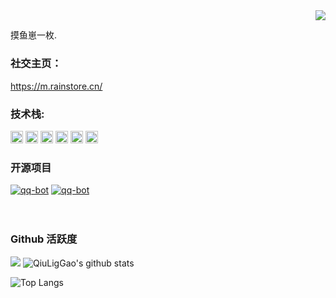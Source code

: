 <img align="right" src="https://count.getloli.com/get/@:Minori-ty?theme=rule34">

## 

摸鱼崽一枚.

### **社交主页：**
https://m.rainstore.cn/

 

### **技术栈:**

<a href="https://v3.cn.vuejs.org"><code><img height="20" src="./images/vue.png"></code></a>
<a href="https://www.tslang.cn/index.html"><code><img height="20" src="./images/typescript.png"></code></a>
<a href="https://cn.vitejs.dev"><code><img height="20" src="./images/vite.png"></code></a>
<a href="https://sass-lang.com"><code><img height="20" src="./images/sass.png"></code></a>
<a href="https://tailwindcss.com"><code><img height="20" src="./images/tailwindcss.png"></code></a>
<a href="https://www.docker.com"><code><img height="20" src="./images/docker.png"></code></a>

### 开源项目

[![qq-bot](https://github-readme-stats.vercel.app/api/pin/?username=QiuLigGao&repo=kustom-Color-selection)](https://github.com/QiuLigGao/Kustom-Color-selection)
[![qq-bot](https://github-readme-stats.vercel.app/api/pin/?username=QiuLigGao&repo=Rsshub)](https://github.com/QiuLigGao/RSSHub)
<br><br><br>

### Github 活跃度

[![](https://activity-graph.herokuapp.com/graph?username=QiuLigGao&theme=dracula)](https://github.com/ashutosh00710/github-readme-activity-graph)
![QiuLigGao's github stats](https://github-readme-stats.vercel.app/api?username=QiuLigGao&show_icons=true&theme=vue)

![Top Langs](https://github-readme-stats.vercel.app/api/top-langs/?username=QiuLigGao)
